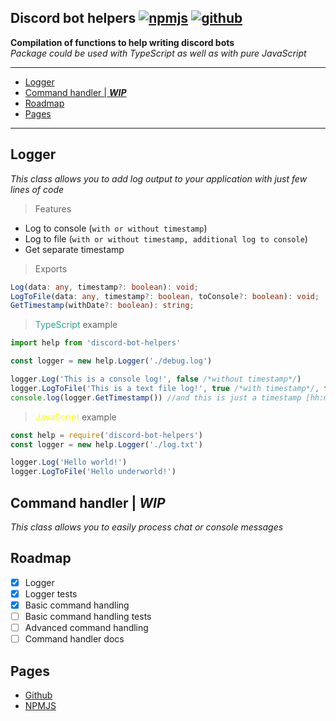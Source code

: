 [npmjs]: https://www.npmjs.com/package/discord-bot-helpers
[github]: https://github.com/2chevskii/discord-bot-helpers

## Discord bot helpers [![npmjs](https://img.shields.io/npm/v/discord-bot-helpers)][npmjs] [![github](https://img.shields.io/github/license/2chevskii/discord-bot-helpers)][github]
**Compilation of functions to help writing discord bots**
<br>*Package could be used with TypeScript as well as with pure JavaScript*
<hr>

- [Logger](#logger)
- [Command handler | ***WIP***](#command-handler--wip)
- [Roadmap](#roadmap)
- [Pages](#pages)

<hr>

## Logger
*This class allows you to add log output to your application with just few lines of code*
> Features
* Log to console (`with or without timestamp`)
* Log to file (`with or without timestamp, additional log to console`)
* Get separate timestamp
> Exports
```ts
Log(data: any, timestamp?: boolean): void;
LogToFile(data: any, timestamp?: boolean, toConsole?: boolean): void;
GetTimestamp(withDate?: boolean): string;
```
> <span style="color: #2ca88f">TypeScript</span> example
```ts
import help from 'discord-bot-helpers'

const logger = new help.Logger('./debug.log')

logger.Log('This is a console log!', false /*without timestamp*/)
logger.LogToFile('This is a text file log!', true /*with timestamp*/, false /*without console output*/)
console.log(logger.GetTimestamp()) //and this is just a timestamp [hh:mm:ss]
```
> <span style="color: yellow">JavaScript</span> example
```js
const help = require('discord-bot-helpers')
const logger = new help.Logger('./log.txt')

logger.Log('Hello world!')
logger.LogToFile('Hello underworld!')
```
## Command handler | ***WIP***
*This class allows you to easily process chat or console messages*

## Roadmap
- [x] Logger
- [x] Logger tests
- [x] Basic command handling
- [ ] Basic command handling tests
- [ ] Advanced command handling
- [ ] Command handler docs

## Pages
* [Github]
* [NPMJS]